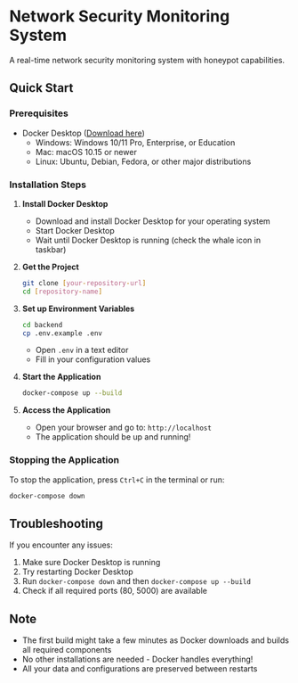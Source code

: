 # Network Security Monitoring System

A real-time network security monitoring system with honeypot capabilities.

## Quick Start

### Prerequisites
- Docker Desktop ([Download here](https://www.docker.com/products/docker-desktop/))
  - Windows: Windows 10/11 Pro, Enterprise, or Education
  - Mac: macOS 10.15 or newer
  - Linux: Ubuntu, Debian, Fedora, or other major distributions

### Installation Steps

1. **Install Docker Desktop**
   - Download and install Docker Desktop for your operating system
   - Start Docker Desktop
   - Wait until Docker Desktop is running (check the whale icon in taskbar)

2. **Get the Project**
   ```bash
   git clone [your-repository-url]
   cd [repository-name]
   ```

3. **Set up Environment Variables**
   ```bash
   cd backend
   cp .env.example .env
   ```
   - Open `.env` in a text editor
   - Fill in your configuration values

4. **Start the Application**
   ```bash
   docker-compose up --build
   ```

5. **Access the Application**
   - Open your browser and go to: `http://localhost`
   - The application should be up and running!

### Stopping the Application
To stop the application, press `Ctrl+C` in the terminal or run:
```bash
docker-compose down
```

## Troubleshooting

If you encounter any issues:

1. Make sure Docker Desktop is running
2. Try restarting Docker Desktop
3. Run `docker-compose down` and then `docker-compose up --build`
4. Check if all required ports (80, 5000) are available

## Note

- The first build might take a few minutes as Docker downloads and builds all required components
- No other installations are needed - Docker handles everything!
- All your data and configurations are preserved between restarts
